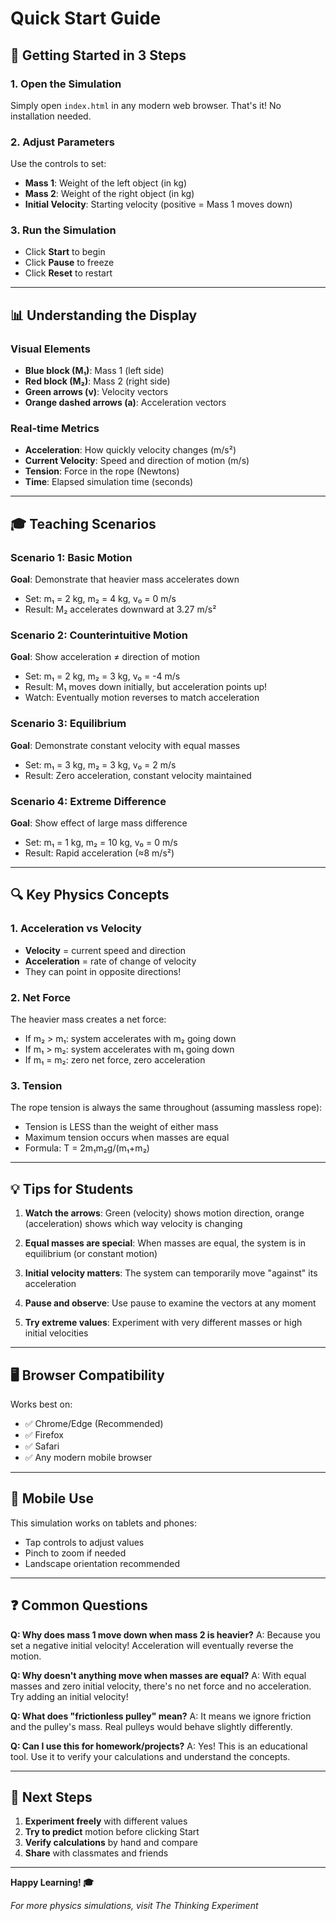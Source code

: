 # Quick Start Guide

## 🚀 Getting Started in 3 Steps

### 1. Open the Simulation
Simply open `index.html` in any modern web browser. That's it! No installation needed.

### 2. Adjust Parameters
Use the controls to set:
- **Mass 1**: Weight of the left object (in kg)
- **Mass 2**: Weight of the right object (in kg)  
- **Initial Velocity**: Starting velocity (positive = Mass 1 moves down)

### 3. Run the Simulation
- Click **Start** to begin
- Click **Pause** to freeze
- Click **Reset** to restart

---

## 📊 Understanding the Display

### Visual Elements
- **Blue block (M₁)**: Mass 1 (left side)
- **Red block (M₂)**: Mass 2 (right side)
- **Green arrows (v)**: Velocity vectors
- **Orange dashed arrows (a)**: Acceleration vectors

### Real-time Metrics
- **Acceleration**: How quickly velocity changes (m/s²)
- **Current Velocity**: Speed and direction of motion (m/s)
- **Tension**: Force in the rope (Newtons)
- **Time**: Elapsed simulation time (seconds)

---

## 🎓 Teaching Scenarios

### Scenario 1: Basic Motion
**Goal**: Demonstrate that heavier mass accelerates down
- Set: m₁ = 2 kg, m₂ = 4 kg, v₀ = 0 m/s
- Result: M₂ accelerates downward at 3.27 m/s²

### Scenario 2: Counterintuitive Motion
**Goal**: Show acceleration ≠ direction of motion
- Set: m₁ = 2 kg, m₂ = 3 kg, v₀ = -4 m/s
- Result: M₁ moves down initially, but acceleration points up!
- Watch: Eventually motion reverses to match acceleration

### Scenario 3: Equilibrium
**Goal**: Demonstrate constant velocity with equal masses
- Set: m₁ = 3 kg, m₂ = 3 kg, v₀ = 2 m/s
- Result: Zero acceleration, constant velocity maintained

### Scenario 4: Extreme Difference
**Goal**: Show effect of large mass difference
- Set: m₁ = 1 kg, m₂ = 10 kg, v₀ = 0 m/s
- Result: Rapid acceleration (≈8 m/s²)

---

## 🔍 Key Physics Concepts

### 1. Acceleration vs Velocity
- **Velocity** = current speed and direction
- **Acceleration** = rate of change of velocity
- They can point in opposite directions!

### 2. Net Force
The heavier mass creates a net force:
- If m₂ > m₁: system accelerates with m₂ going down
- If m₁ > m₂: system accelerates with m₁ going down
- If m₁ = m₂: zero net force, zero acceleration

### 3. Tension
The rope tension is always the same throughout (assuming massless rope):
- Tension is LESS than the weight of either mass
- Maximum tension occurs when masses are equal
- Formula: T = 2m₁m₂g/(m₁+m₂)

---

## 💡 Tips for Students

1. **Watch the arrows**: Green (velocity) shows motion direction, orange (acceleration) shows which way velocity is changing

2. **Equal masses are special**: When masses are equal, the system is in equilibrium (or constant motion)

3. **Initial velocity matters**: The system can temporarily move "against" its acceleration

4. **Pause and observe**: Use pause to examine the vectors at any moment

5. **Try extreme values**: Experiment with very different masses or high initial velocities

---

## 🖥️ Browser Compatibility

Works best on:
- ✅ Chrome/Edge (Recommended)
- ✅ Firefox
- ✅ Safari
- ✅ Any modern mobile browser

---

## 📱 Mobile Use

This simulation works on tablets and phones:
- Tap controls to adjust values
- Pinch to zoom if needed
- Landscape orientation recommended

---

## ❓ Common Questions

**Q: Why does mass 1 move down when mass 2 is heavier?**
A: Because you set a negative initial velocity! Acceleration will eventually reverse the motion.

**Q: Why doesn't anything move when masses are equal?**
A: With equal masses and zero initial velocity, there's no net force and no acceleration. Try adding an initial velocity!

**Q: What does "frictionless pulley" mean?**
A: It means we ignore friction and the pulley's mass. Real pulleys would behave slightly differently.

**Q: Can I use this for homework/projects?**
A: Yes! This is an educational tool. Use it to verify your calculations and understand the concepts.

---

## 🎯 Next Steps

1. **Experiment freely** with different values
2. **Try to predict** motion before clicking Start
3. **Verify calculations** by hand and compare
4. **Share** with classmates and friends

---

**Happy Learning! 🎓**

*For more physics simulations, visit The Thinking Experiment*
